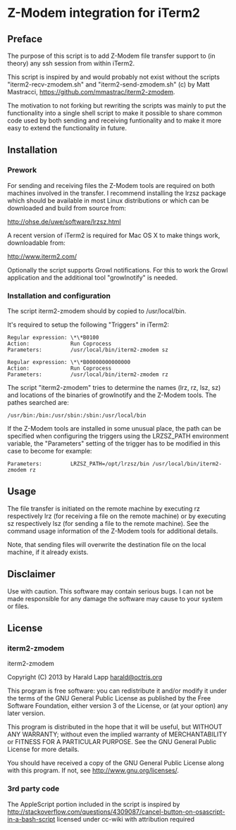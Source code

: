 # Z-Modem integration for iTerm2

## Preface

The purpose of this script is to add Z-Modem file transfer support to (in theory) any ssh session
from within iTerm2.

This script is inspired by and would probably not exist without the scripts "iterm2-recv-zmodem.sh" 
and "iterm2-send-zmodem.sh" (c) by Matt Mastracci, https://github.com/mmastrac/iterm2-zmodem. 

The motivation to not forking but rewriting the scripts was mainly to put the functionality into 
a single shell script to make it possible to share common code used by both sending and receiving 
funtionality and to make it more easy to extend the functionality in future.


## Installation

### Prework

For sending and receiving files the Z-Modem tools are required on both machines involved in the 
transfer. I recommend installing the lrzsz package which should be available in most Linux 
distributions or which can be downloaded and build from source from: 

http://ohse.de/uwe/software/lrzsz.html

A recent version of iTerm2 is required for Mac OS X to make things work, downloadable from:

http://www.iterm2.com/

Optionally the script supports Growl notifications. For this to work the Growl application and 
the additional tool "growlnotify" is needed.

### Installation and configuration

The script iterm2-zmodem should by copied to /usr/local/bin. 

It's required to setup the following "Triggers" in iTerm2:

    Regular expression: \*\*B0100
    Action:             Run Coprocess
    Parameters:         /usr/local/bin/iterm2-zmodem sz

    Regular expression: \*\*B00000000000000
    Action:             Run Coprocess
    Parameters:         /usr/local/bin/iterm2-zmodem rz

The script "iterm2-zmodem" tries to determine the names (lrz, rz, lsz, sz) and locations 
of the binaries of growlnotify and the Z-Modem tools. The pathes searched are: 
    
    /usr/bin:/bin:/usr/sbin:/sbin:/usr/local/bin
    
If the Z-Modem tools are installed in some unusual place, the path can be specified when 
configuring the triggers using the LRZSZ_PATH environment variable, the "Parameters" setting
of the trigger has to be modified in this case to become for example:

    Parameters:         LRZSZ_PATH=/opt/lrzsz/bin /usr/local/bin/iterm2-zmodem rz

## Usage

The file transfer is initiated on the remote machine by executing rz respectively lrz 
(for receiving a file on the remote machine) or by executing sz respectively lsz (for sending
a file to the remote machine). See the command usage information of the Z-Modem tools for 
additional details.

Note, that sending files will overwrite the destination file on the local machine, if it
already exists.

## Disclaimer

Use with caution. This software may contain serious bugs. I can not be made responsible 
for any damage the software may cause to your system or files.

## License

### iterm2-zmodem

iterm2-zmodem

Copyright (C) 2013 by Harald Lapp harald@octris.org

This program is free software: you can redistribute it and/or modify it under the terms of the 
GNU General Public License as published by the Free Software Foundation, either version 3 of the 
License, or (at your option) any later version.

This program is distributed in the hope that it will be useful, but WITHOUT ANY WARRANTY; without 
even the implied warranty of MERCHANTABILITY or FITNESS FOR A PARTICULAR PURPOSE. See the GNU 
General Public License for more details.

You should have received a copy of the GNU General Public License along with this program. 
If not, see http://www.gnu.org/licenses/.

### 3rd party code

The AppleScript portion included in the script is inspired by 
http://stackoverflow.com/questions/4309087/cancel-button-on-osascript-in-a-bash-script
licensed under cc-wiki with attribution required 

